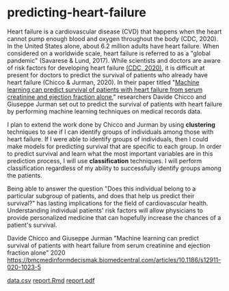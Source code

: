 # predicting-heart-failure

Heart failure is a cardiovascular disease (CVD) that happens when the heart cannot pump enough blood and oxygen throughout the body (CDC, 2020).  In the United States alone, about 6.2 million adults have heart failure. When considered on a worldwide scale, heart failure is referred to as a "global pandemic" (Savarese & Lund, 2017).  While scientists and doctors are aware of risk factors for developing heart failure [(CDC, 2020)](https://www.cdc.gov/heartdisease/heart_failure.htm), it is difficult at present for doctors to predict the survival of patients who already have heart failure (Chicco & Jurman, 2020).  In their paper titled "[Machine learning can predict survival of patients with heart failure from serum creatinine and ejection fraction alone](https://bmcmedinformdecismak.biomedcentral.com/articles/10.1186/s12911-020-1023-5)," researchers Davide Chicco and Giuseppe Jurman set out to predict the survival of patients with heart failure by performing machine learning techniques on medical records data.

I plan to extend the work done by Chicco and Jurman by using **clustering** techniques to see if I can identify groups of individuals among those with heart failure.  If I were able to identify groups of individuals, then I could make models for predicting survival that are specific to each group.  In order to predict survival and learn what the most important variables are in this prediction process, I will use **classification** techniques.  I will perform classification regardless of my ability to successfully identify groups among the patients.  

Being able to answer the question "Does this individual belong to a particular subgroup of patients, and does that help us predict their survival?" has lasting implications for the field of cardiovascular health.  Understanding individual patients' risk factors will allow physicians to provide personalized medicine that can hopefully increase the chances of a patient's survival. 

Davide Chicco and Giuseppe Jurman
"Machine learning can predict survival of patients with heart failure from serum creatinine and ejection fraction alone"
2020
https://bmcmedinformdecismak.biomedcentral.com/articles/10.1186/s12911-020-1023-5

[data.csv](https://github.com/nfrontero20/predicting-heart-failure/blob/master/data.csv)
[report.Rmd](https://github.com/nfrontero20/predicting-heart-failure/blob/master/report.Rmd)
[report.pdf](https://github.com/nfrontero20/predicting-heart-failure/blob/master/report.pdf)
